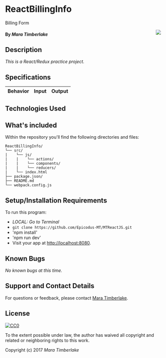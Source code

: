 # ReactBillingInfo
Billing Form

<img src="mara.jpg" align="right">

#### By _**Mara Timberlake**_

## Description
_This is a React/Redux practice project._

## Specifications
|Behavior|Input|Output|
|---|---|---|

## Technologies Used

## What's included
Within the repository you'll find the following directories and files:

```
ReactBillingInfo/
└── src/
|    └── js/
|    |    └── actions/
|    |    └── components/
|    |    └── reducers/
|    └── index.html
├── package.json/
├── README.md
└── webpack.config.js
```

## Setup/Installation Requirements
To run this program:
  * _LOCAL: Go to Terminal_
  * `git clone https://github.com/Epicodus-MT/MTReactJS.git`
  * 'npm install'
  * 'npm run dev'
  * Visit your app at [http://localhost:8080](http://localhost:8080).

## Known Bugs
_No known bugs at this time._

## Support and Contact Details
For questions or feedback, please contact [Mara Timberlake](<contact-info.md>).

## License
[![CC0](https://licensebuttons.net/p/zero/1.0/88x31.png)](https://opensource.org/licenses/MIT)

To the extent possible under law, the author has waived all copyright and related or neighboring rights to this work.

Copyright (c) 2017 *_Mara Timberlake_*
